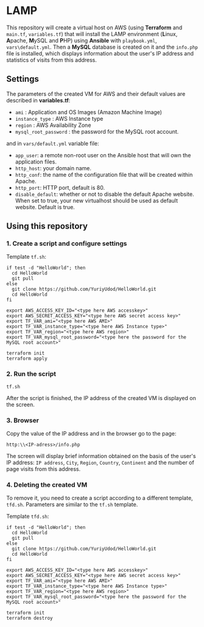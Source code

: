 # LAMP
This repository will create a virtual host on AWS (using **Terraform** and `main.tf`, `variables.tf`) that will install the LAMP environment (**L**inux, **A**pache, **M**ySQL and **P**HP) using **Ansible** with `playbook.yml`, `vars\default.yml`.
Then a **MySQL** database is created on it and the `info.php` file is installed, which displays information about the user's IP address and statistics of visits from this address.

## Settings
The parameters of the created VM for AWS and their default values are described in **variables.tf**:
- `ami` : Application and OS Images (Amazon Machine Image)
- `instance_type` : AWS Instance type
- `region` : AWS Availability Zone
- `mysql_root_password` : the password for the MySQL root account.

and in `vars/default.yml` variable file:
- `app_user`: a remote non-root user on the Ansible host that will own the application files.
- `http_host`: your domain name.
- `http_conf`: the name of the configuration file that will be created within Apache.
- `http_port`: HTTP port, default is 80.
- `disable_default`: whether or not to disable the default Apache website. When set to true, your new virtualhost should be used as default website. Default is true.

## Using this repository

### 1. Create a script and configure settings

Template `tf.sh`:
```shell
if test -d "HelloWorld"; then
  cd HelloWorld
  git pull
else
  git clone https://github.com/YuriyUdod/HelloWorld.git
  cd HelloWorld
fi

export AWS_ACCESS_KEY_ID="<type here AWS accesskey>"
export AWS_SECRET_ACCESS_KEY="<type here AWS secret access key>"
export TF_VAR_ami="<type here AWS AMI>"
export TF_VAR_instance_type="<type here AWS Instance type>"
export TF_VAR_region="<type here AWS region>"
export TF_VAR_mysql_root_password="<type here the password for the MySQL root account>"

terraform init
terraform apply
```

### 2. Run the script

```shell
tf.sh
```
After the script is finished, the IP address of the created VM is displayed on the screen.

### 3. Browser

Copy the value of the IP address and in the browser go to the page:
```url
http:\\<IP-adress>/info.php
```
The screen will display brief information obtained on the basis of the user's IP address: 
`IP address`,
`Сity`,
`Region`,
`Country`,
`Continent`
and the number of page visits from this address.

### 4. Deleting the created VM

To remove it, you need to create a script according to a different template, `tfd.sh`. Parameters are similar to the `tf.sh` template. 

Template `tfd.sh`:
```shell
if test -d "HelloWorld"; then
  cd HelloWorld
  git pull
else
  git clone https://github.com/YuriyUdod/HelloWorld.git
  cd HelloWorld
fi

export AWS_ACCESS_KEY_ID="<type here AWS accesskey>"
export AWS_SECRET_ACCESS_KEY="<type here AWS secret access key>"
export TF_VAR_ami="<type here AWS AMI>"
export TF_VAR_instance_type="<type here AWS Instance type>"
export TF_VAR_region="<type here AWS region>"
export TF_VAR_mysql_root_password="<type here the password for the MySQL root account>"

terraform init
terraform destroy
```
